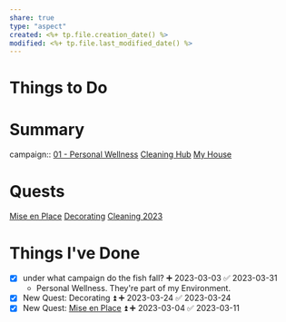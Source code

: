 ```yaml
---
share: true
type: "aspect"
created: <%+ tp.file.creation_date() %> 
modified: <%+ tp.file.last_modified_date() %>
---
```

 
# Things to Do

# Summary
campaign:: [01 - Personal Wellness](./01%20-%20Personal%20Wellness.md)
[Cleaning Hub](./Cleaning%20Hub.md)
[My House](./My%20House.md)
# Quests
[Mise en Place](./Mise%20en%20Place.md)
[Decorating](./Decorating.md)
[Cleaning 2023](./Cleaning%202023.md)

# Things I've Done
- [x] under what campaign do the fish fall? ➕ 2023-03-03 ✅ 2023-03-31
	- Personal Wellness.  They're part of my Environment.
- [x] New Quest: Decorating ⏫ ➕ 2023-03-24 ✅ 2023-03-24
- [x] New Quest: [Mise en Place](./Mise%20en%20Place.md) ⏫ ➕ 2023-03-04 ✅ 2023-03-11
